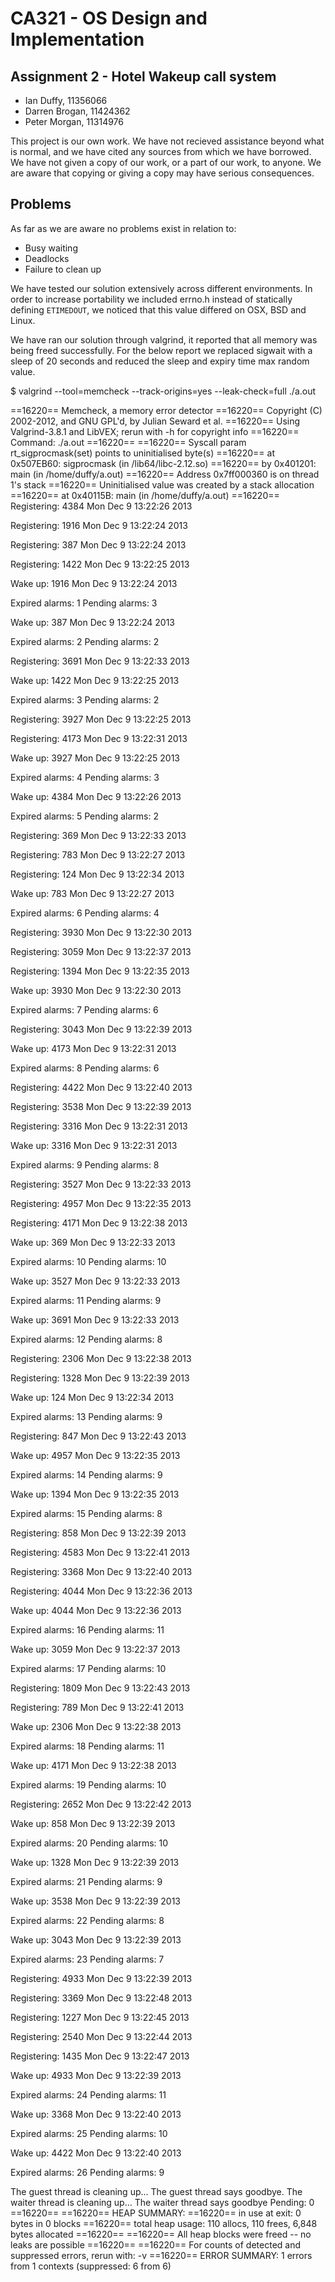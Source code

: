 CA321 - OS Design and Implementation
================================================================================

Assignment 2 - Hotel Wakeup call system
--------------------------------------------------------------------------------

 - Ian Duffy, 11356066
 - Darren Brogan, 11424362
 - Peter Morgan, 11314976

This project is our own work. We have not recieved assistance beyond what is
normal, and we have cited any sources from which we have borrowed. We have
not given a copy of our work, or a part of our work, to anyone. We are aware
that copying or giving a copy may have serious consequences.

Problems
--------------------------------------------------------------------------------

As far as we are aware no problems exist in relation to:
 - Busy waiting
 - Deadlocks
 - Failure to clean up

We have tested our solution extensively across different environments. In
order to increase portability we included errno.h instead of statically
defining `ETIMEDOUT`, we noticed that this value differed on OSX, BSD and Linux.

We have ran our solution through valgrind, it reported that all memory was being
freed successfully. For the below report we replaced sigwait with a sleep of 20
seconds and reduced the sleep and expiry time max random value.

$ valgrind --tool=memcheck --track-origins=yes --leak-check=full ./a.out 

==16220== Memcheck, a memory error detector
==16220== Copyright (C) 2002-2012, and GNU GPL'd, by Julian Seward et al.
==16220== Using Valgrind-3.8.1 and LibVEX; rerun with -h for copyright info
==16220== Command: ./a.out
==16220== 
==16220== Syscall param rt_sigprocmask(set) points to uninitialised byte(s)
==16220==    at 0x507EB60: sigprocmask (in /lib64/libc-2.12.so)
==16220==    by 0x401201: main (in /home/duffy/a.out)
==16220==  Address 0x7ff000360 is on thread 1's stack
==16220==  Uninitialised value was created by a stack allocation
==16220==    at 0x40115B: main (in /home/duffy/a.out)
==16220== 
Registering:	4384 Mon Dec  9 13:22:26 2013

Registering:	1916 Mon Dec  9 13:22:24 2013

Registering:	387 Mon Dec  9 13:22:24 2013

Registering:	1422 Mon Dec  9 13:22:25 2013

Wake up:	1916 Mon Dec  9 13:22:24 2013

Expired alarms:	1
Pending alarms:	3

Wake up:	387 Mon Dec  9 13:22:24 2013

Expired alarms:	2
Pending alarms:	2

Registering:	3691 Mon Dec  9 13:22:33 2013

Wake up:	1422 Mon Dec  9 13:22:25 2013

Expired alarms:	3
Pending alarms:	2

Registering:	3927 Mon Dec  9 13:22:25 2013

Registering:	4173 Mon Dec  9 13:22:31 2013

Wake up:	3927 Mon Dec  9 13:22:25 2013

Expired alarms:	4
Pending alarms:	3

Wake up:	4384 Mon Dec  9 13:22:26 2013

Expired alarms:	5
Pending alarms:	2

Registering:	369 Mon Dec  9 13:22:33 2013

Registering:	783 Mon Dec  9 13:22:27 2013

Registering:	124 Mon Dec  9 13:22:34 2013

Wake up:	783 Mon Dec  9 13:22:27 2013

Expired alarms:	6
Pending alarms:	4

Registering:	3930 Mon Dec  9 13:22:30 2013

Registering:	3059 Mon Dec  9 13:22:37 2013

Registering:	1394 Mon Dec  9 13:22:35 2013

Wake up:	3930 Mon Dec  9 13:22:30 2013

Expired alarms:	7
Pending alarms:	6

Registering:	3043 Mon Dec  9 13:22:39 2013

Wake up:	4173 Mon Dec  9 13:22:31 2013

Expired alarms:	8
Pending alarms:	6

Registering:	4422 Mon Dec  9 13:22:40 2013

Registering:	3538 Mon Dec  9 13:22:39 2013

Registering:	3316 Mon Dec  9 13:22:31 2013

Wake up:	3316 Mon Dec  9 13:22:31 2013

Expired alarms:	9
Pending alarms:	8

Registering:	3527 Mon Dec  9 13:22:33 2013

Registering:	4957 Mon Dec  9 13:22:35 2013

Registering:	4171 Mon Dec  9 13:22:38 2013

Wake up:	369 Mon Dec  9 13:22:33 2013

Expired alarms:	10
Pending alarms:	10

Wake up:	3527 Mon Dec  9 13:22:33 2013

Expired alarms:	11
Pending alarms:	9

Wake up:	3691 Mon Dec  9 13:22:33 2013

Expired alarms:	12
Pending alarms:	8

Registering:	2306 Mon Dec  9 13:22:38 2013

Registering:	1328 Mon Dec  9 13:22:39 2013

Wake up:	124 Mon Dec  9 13:22:34 2013

Expired alarms:	13
Pending alarms:	9

Registering:	847 Mon Dec  9 13:22:43 2013

Wake up:	4957 Mon Dec  9 13:22:35 2013

Expired alarms:	14
Pending alarms:	9

Wake up:	1394 Mon Dec  9 13:22:35 2013

Expired alarms:	15
Pending alarms:	8

Registering:	858 Mon Dec  9 13:22:39 2013

Registering:	4583 Mon Dec  9 13:22:41 2013

Registering:	3368 Mon Dec  9 13:22:40 2013

Registering:	4044 Mon Dec  9 13:22:36 2013

Wake up:	4044 Mon Dec  9 13:22:36 2013

Expired alarms:	16
Pending alarms:	11

Wake up:	3059 Mon Dec  9 13:22:37 2013

Expired alarms:	17
Pending alarms:	10

Registering:	1809 Mon Dec  9 13:22:43 2013

Registering:	789 Mon Dec  9 13:22:41 2013

Wake up:	2306 Mon Dec  9 13:22:38 2013

Expired alarms:	18
Pending alarms:	11

Wake up:	4171 Mon Dec  9 13:22:38 2013

Expired alarms:	19
Pending alarms:	10

Registering:	2652 Mon Dec  9 13:22:42 2013

Wake up:	858 Mon Dec  9 13:22:39 2013

Expired alarms:	20
Pending alarms:	10

Wake up:	1328 Mon Dec  9 13:22:39 2013

Expired alarms:	21
Pending alarms:	9

Wake up:	3538 Mon Dec  9 13:22:39 2013

Expired alarms:	22
Pending alarms:	8

Wake up:	3043 Mon Dec  9 13:22:39 2013

Expired alarms:	23
Pending alarms:	7

Registering:	4933 Mon Dec  9 13:22:39 2013

Registering:	3369 Mon Dec  9 13:22:48 2013

Registering:	1227 Mon Dec  9 13:22:45 2013

Registering:	2540 Mon Dec  9 13:22:44 2013

Registering:	1435 Mon Dec  9 13:22:47 2013

Wake up:	4933 Mon Dec  9 13:22:39 2013

Expired alarms:	24
Pending alarms:	11

Wake up:	3368 Mon Dec  9 13:22:40 2013

Expired alarms:	25
Pending alarms:	10

Wake up:	4422 Mon Dec  9 13:22:40 2013

Expired alarms:	26
Pending alarms:	9

The guest thread is cleaning up...
The guest thread says goodbye.
The waiter thread is cleaning up...
The waiter thread says goodbye
Pending: 0
==16220== 
==16220== HEAP SUMMARY:
==16220==     in use at exit: 0 bytes in 0 blocks
==16220==   total heap usage: 110 allocs, 110 frees, 6,848 bytes allocated
==16220== 
==16220== All heap blocks were freed -- no leaks are possible
==16220== 
==16220== For counts of detected and suppressed errors, rerun with: -v
==16220== ERROR SUMMARY: 1 errors from 1 contexts (suppressed: 6 from 6)
